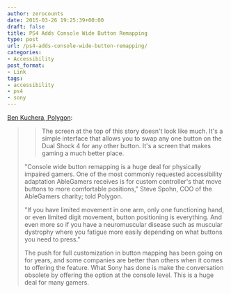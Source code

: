 ```yaml
---
author: zerocounts
date: 2015-03-26 19:25:39+00:00
draft: false
title: PS4 Adds Console Wide Button Remapping
type: post
url: /ps4-adds-console-wide-button-remapping/
categories:
- Accessibility
post_format:
- Link
tags:
- accessibility
- ps4
- sony
---
```


[Ben Kuchera, Polygon](http://www.polygon.com/2015/3/26/8295511/playstation-4-update-button-mapping):


<blockquote>

> 
> The screen at the top of this story doesn't look like much. It's a simple interface that allows you to swap any one button on the Dual Shock 4 for any other button. It's a screen that makes gaming a much better place.
> 
> 
"Console wide button remapping is a huge deal for physically impaired gamers. One of the most commonly requested accessibility adaptation AbleGamers receives is for custom controller's that move buttons to more comfortable positions," Steve Spohn, COO of the AbleGamers charity; told Polygon.

"If you have limited movement in one arm, only one functioning hand, or even limited digit movement, button positioning is everything. And even more so if you have a neuromuscular disease such as muscular dystrophy where you fatigue more easily depending on what buttons you need to press."

The push for full customization in button mapping has been going on for years, and some companies are better than others when it comes to offering the feature. What Sony has done is make the conversation obsolete by offering the option at the console level. This is a huge deal for many gamers.</blockquote>
